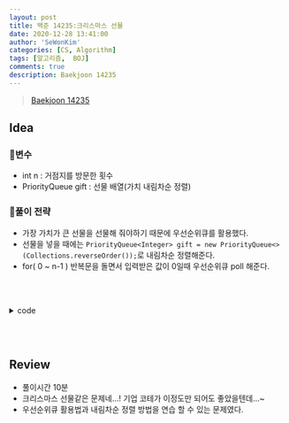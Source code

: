 ```yaml
---
layout: post
title: 백준 14235:크리스마스 선물
date: 2020-12-28 13:41:00
author: 'SeWonKim'
categories: [CS, Algorithm]
tags: [알고리즘,  BOJ]
comments: true
description: Baekjoon 14235
---
```


> [Baekjoon 14235](https://www.acmicpc.net/problem/14235)

## Idea

### 🥚변수

- int n : 거점지를 방문한 횟수
- PriorityQueue<Integer> gift : 선물 배열(가치 내림차순 정렬) 

### 🍳풀이 전략

- 가장 가치가 큰 선물을 선물해 줘야하기 때문에 우선순위큐를 활용했다.
- 선물을 넣을 때에는 `PriorityQueue<Integer> gift = new PriorityQueue<>(Collections.reverseOrder());`로 내림차순 정렬해준다.
- for( 0 ~ n-1 ) 반복문을 돌면서 입력받은 값이 0일때 우선순위큐 poll 해준다.

&nbsp;  
&nbsp;


<details>
<summary>code</summary>
<div markdown="1">

```java
import java.util.*;

public class Main {

	public static void main(String[] args) {
		Scanner sc = new Scanner(System.in);
		int n = sc.nextInt();
		PriorityQueue<Integer> gift = new PriorityQueue<Integer>(Collections.reverseOrder());
		for (int i = 0; i < n; i++) {
			int a = sc.nextInt();
			if(a == 0) {
				if(gift.isEmpty())	System.out.println(-1);
				else 				System.out.println(gift.poll());
			}
			else {
				for (int j = 0; j < a; j++) {
					gift.add(sc.nextInt());
				}
			}
		}
		sc.close();
	}
}

```

</div>
</details>

&nbsp;  
&nbsp;

## Review

- 풀이시간 10분
- 크리스마스 선물같은 문제네...! 기업 코테가 이정도만 되어도 좋았을텐데...~
- 우선순위큐 활용법과 내림차순 정렬 방법을 연습 할 수 있는 문제였다.

&nbsp;  
&nbsp;
